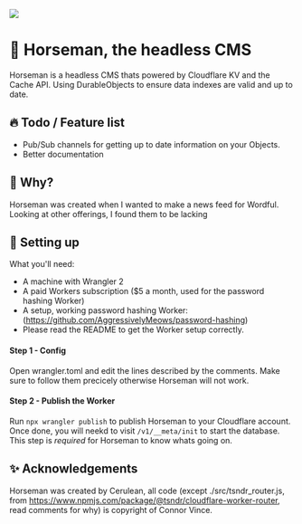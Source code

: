 ![](https://nyc3.digitaloceanspaces.com/cerulean/screenshots/2022/06/Screen%20Shot%202022-06-25%20at%2018.59.43.png)

# 🐴 Horseman, the headless CMS

Horseman is a headless CMS thats powered by Cloudflare KV and the Cache API. Using DurableObjects to ensure data indexes are valid and up to date.

## 🔥 Todo / Feature list

- Pub/Sub channels for getting up to date information on your Objects.
- Better documentation

## 🤔 Why?
Horseman was created when I wanted to make a news feed for Wordful. Looking at other offerings, I found them to be lacking

## 🔧 Setting up
What you'll need:
- A machine with Wrangler 2
- A paid Workers subscription ($5 a month, used for the password hashing Worker)
- A setup, working password hashing Worker: (https://github.com/AggressivelyMeows/password-hashing)
- Please read the README to get the Worker setup correctly.

#### Step 1 - Config
Open wrangler.toml and edit the lines described by the comments. Make sure to follow them precicely otherwise Horseman will not work.

#### Step 2 - Publish the Worker
Run `npx wrangler publish` to publish Horseman to your Cloudflare account. Once done, you will neekd to visit `/v1/__meta/init` to start the database. This step is *required* for Horseman to know whats going on.

## ✨ Acknowledgements
Horseman was created by Cerulean, all code (except ./src/tsndr_router.js, from https://www.npmjs.com/package/@tsndr/cloudflare-worker-router, read comments for why) is copyright of Connor Vince.